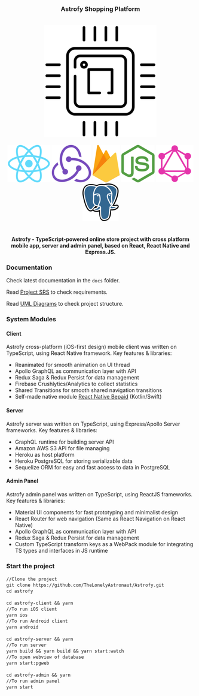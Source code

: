 <div align="center"><h3>Astrofy Shopping Platform</h3></div>
<br/>
<div align="center" >
    <img src="./astrofy-docs/images/chip_resized.png"/>
</div>
<br/>
<div align="center">
    <img src="./astrofy-docs/images/react_resized.png"/> 
    <img src="./astrofy-docs/images/redux_resized.png"/>
    <img src="./astrofy-docs/images/firebase.png"/>
    <img src="./astrofy-docs/images/nodejs.png"/>
    <img src="./astrofy-docs/images/graphql.png"/>
    <img src="./astrofy-docs/images/postgres.png"/>
</div>
<br/>
<div align="center">
<h4>Astrofy - TypeScript-powered online store project with cross platform mobile app, server and admin panel, based on React, React Native and Express.JS.</h4>
</div>

### Documentation
Check latest documentation in the <code>docs</code> folder.

Read [Project SRS](astrofy-docs/README.md) to check requirements.

Read [UML Diagrams](astrofy-docs/UML/README.md) to check project structure.

### System Modules
#### Client
Astrofy cross-platform (iOS-first design) mobile client was written on TypeScript, using React Native framework. 
Key features & libraries:
- Reanimated for smooth animation on UI thread
- Apollo GraphQL as communication layer with API
- Redux Saga & Redux Persist for data management 
- Firebase Crushlytics/Analytics to collect statistics
- Shared Transitions for smooth shared navigation transitions
- Self-made native module [React Native Bepaid](https://github.com/TheLonelyAstronaut/react-native-bepaid) (Kotlin/Swift)

#### Server
Astrofy server was written on TypeScript, using Express/Apollo Server frameworks.
Key features & libraries:
- GraphQL runtime for building server API
- Amazon AWS S3 API for file managing
- Heroku as host platform
- Heroku PostgreSQL for storing serializable data
- Sequelize ORM for easy and fast access to data in PostgreSQL

#### Admin Panel
Astrofy admin panel was written on TypeScript, using ReactJS frameworks.
Key features & libraries:
- Material UI components for fast prototyping and minimalist design
- React Router for web navigation (Same as React Navigation on React Native)
- Apollo GraphQL as communication layer with API
- Redux Saga & Redux Persist for data management 
- Custom TypeScript transform keys as a WebPack module for integrating TS types and interfaces in JS runtime

### Start the project
    //Clone the project
    git clone https://github.com/TheLonelyAstronaut/Astrofy.git
    cd astrofy

    cd astrofy-client && yarn
    //To run iOS client
    yarn ios
    //To run Android client
    yarn android

    cd astrofy-server && yarn 
    //To run server
    yarn build && yarn build && yarn start:watch
    //To open webview of database
    yarn start:pgweb
    
    cd astrofy-admin && yarn
    //To run admin panel
    yarn start    
    
